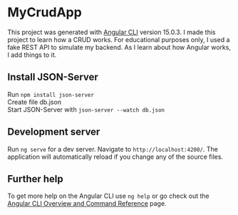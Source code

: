 # MyCrudApp

This project was generated with [Angular CLI](https://github.com/angular/angular-cli) version 15.0.3.
I made this project to learn how a CRUD works. For educational purposes only, I used a fake REST API to simulate my backend.
As I learn about how Angular works, I add things to it.

## Install JSON-Server

Run `npm install json-server` <br>
Create file db.json <br>
Start JSON-Server with `json-server --watch db.json`

## Development server

Run `ng serve` for a dev server. Navigate to `http://localhost:4200/`. The application will automatically reload if you change any of the source files.

## Further help

To get more help on the Angular CLI use `ng help` or go check out the [Angular CLI Overview and Command Reference](https://angular.io/cli) page.
